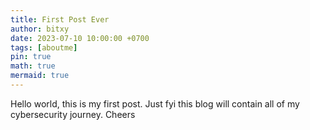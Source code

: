```yaml
---
title: First Post Ever
author: bitxy
date: 2023-07-10 10:00:00 +0700
tags: [aboutme]
pin: true
math: true
mermaid: true
---
```


Hello world, this is my first post.
Just fyi this blog will contain all of my cybersecurity journey. Cheers